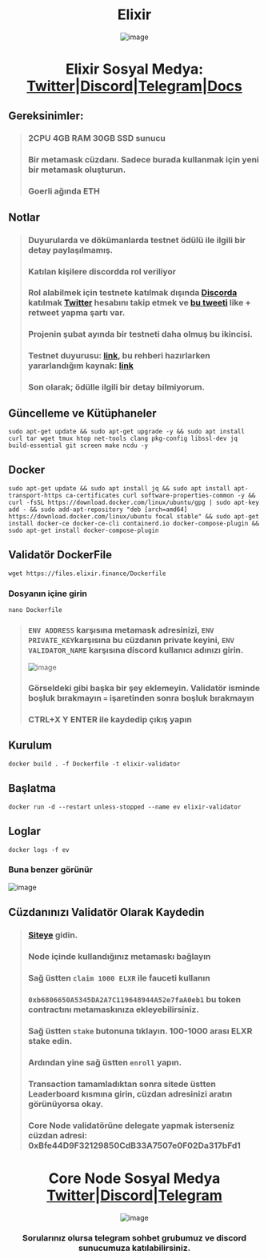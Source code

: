 <h1 align="center"> Elixir </h1>
<div align="center">


![image](https://user-images.githubusercontent.com/108215275/235464900-033b50b2-1778-4d65-b0d8-a53b13fd6e8a.png)


# Elixir Sosyal Medya: [Twitter](https://twitter.com/ElixirProtocol)|[Discord](https://discord.gg/TKyV3nMt)|[Telegram](https://t.me/elixirprotocol)|[Docs](https://docs.elixir.finance/)

</div>


## Gereksinimler:
> ### 2CPU 4GB RAM 30GB SSD sunucu
> ### Bir metamask cüzdanı. Sadece burada kullanmak için yeni bir metamask oluşturun.
> ### Goerli ağında ETH
## Notlar
> ### Duyurularda ve dökümanlarda testnet ödülü ile ilgili bir detay paylaşılmamış.
> ### Katılan kişilere discordda rol veriliyor
> ### Rol alabilmek için testnete katılmak  dışında [Discorda](https://discord.gg/TKyV3nMt) katılmak [Twitter](https://twitter.com/ElixirProtocol) hesabını takip etmek ve [bu tweeti](https://twitter.com/ElixirProtocol/status/1651376565551534081?s=20) like + retweet yapma şartı var.
> ### Projenin şubat ayında bir testneti daha olmuş bu ikincisi.
> ### Testnet duyurusu: [link](https://discord.com/channels/1059691738349977674/1059878146847019058/1100935564854829096), bu rehberi hazırlarken yararlandığım kaynak: [link](https://docs.elixir.finance/running-an-elixir-validator) 
> ### Son olarak; ödülle ilgili bir detay bilmiyorum.


## Güncelleme ve Kütüphaneler
```
sudo apt-get update && sudo apt-get upgrade -y && sudo apt install curl tar wget tmux htop net-tools clang pkg-config libssl-dev jq build-essential git screen make ncdu -y
```
## Docker
```
sudo apt-get update && sudo apt install jq && sudo apt install apt-transport-https ca-certificates curl software-properties-common -y && curl -fsSL https://download.docker.com/linux/ubuntu/gpg | sudo apt-key add - && sudo add-apt-repository "deb [arch=amd64] https://download.docker.com/linux/ubuntu focal stable" && sudo apt-get install docker-ce docker-ce-cli containerd.io docker-compose-plugin && sudo apt-get install docker-compose-plugin
```
## Validatör DockerFile 
```
wget https://files.elixir.finance/Dockerfile
```
### Dosyanın içine girin
```
nano Dockerfile
```
> ### `ENV ADDRESS` karşısına metamask adresinizi, `ENV PRIVATE_KEY`karşısına bu cüzdanın private keyini, `ENV VALIDATOR_NAME` karşısına discord kullanıcı adınızı girin.
> ![image](https://user-images.githubusercontent.com/108215275/235474096-6d832a60-2699-44a6-b8b6-dec34819042a.png)
> ### Görseldeki gibi başka bir şey eklemeyin. Validatör isminde boşluk bırakmayın `=` işaretinden sonra boşluk bırakmayın
> ### **CTRL+X Y ENTER** ile kaydedip çıkış yapın

## Kurulum
```
docker build . -f Dockerfile -t elixir-validator
```
## Başlatma
```
docker run -d --restart unless-stopped --name ev elixir-validator
```
## Loglar
```
docker logs -f ev
```
### Buna benzer görünür
![image](https://user-images.githubusercontent.com/108215275/235475416-4a34aefe-0ed3-441d-b8b5-7b1e04f2fadf.png)


## Cüzdanınızı Validatör Olarak Kaydedin
> ### [Siteye](https://dashboard.elixir.finance/) gidin.
> ### Node içinde kullandığınız metamaskı bağlayın
> ### Sağ üstten `claim 1000 ELXR` ile fauceti kullanın
> ### `0xb6806650A5345DA2A7C119648944A52e7faA0eb1` bu token contractını metamaskınıza ekleyebilirsiniz.
> ### Sağ üstten `stake` butonuna tıklayın. 100-1000 arası ELXR stake edin.
> ### Ardından yine sağ üstten `enroll` yapın.
> ### Transaction tamamladıktan sonra sitede üstten **Leaderboard** kısmına girin, cüzdan adresinizi aratın görünüyorsa okay.
> ### Core Node validatörüne delegate yapmak isterseniz cüzdan adresi: **0xBfe44D9F32129850CdB33A7507e0F02Da317bFd1**
#
#










<div align="center">

# Core Node Sosyal Medya [Twitter](https://twitter.com/corenodeHQ)|[Discord](https://discord.gg/fzzUAU9k)|[Telegram](https://t.me/corenodechat)

![image](https://user-images.githubusercontent.com/108215275/230776662-b35d69ab-f3a2-4c4b-975f-f36dd7c1d2db.png)

### Sorularınız olursa telegram sohbet grubumuz ve discord sunucumuza katılabilirsiniz.


</div>
